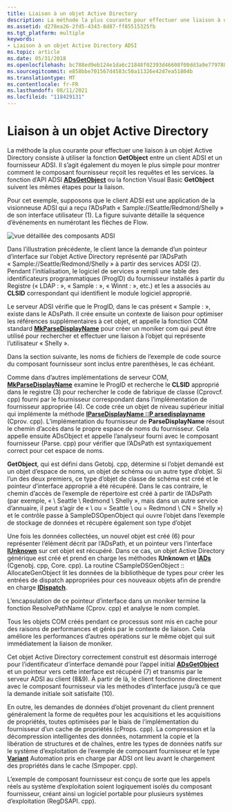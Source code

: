 ```yaml
---
title: Liaison à un objet Active Directory
description: La méthode la plus courante pour effectuer une liaison à un objet Active Directory consiste à utiliser la fonction GetObject entre un client ADSI et un fournisseur ADSI.
ms.assetid: d278ea26-2fd5-4343-8d87-ff85515325fb
ms.tgt_platform: multiple
keywords:
- Liaison à un objet Active Directory ADSI
ms.topic: article
ms.date: 05/31/2018
ms.openlocfilehash: bc788ed9eb124e1da6c21848f02393d46608f00dd3a9e779788fa54429922400
ms.sourcegitcommit: e858bbe701567d4583c50a11326e42d7ea51804b
ms.translationtype: MT
ms.contentlocale: fr-FR
ms.lasthandoff: 08/11/2021
ms.locfileid: "118429131"
---
```

# <a name="binding-to-an-active-directory-object"></a>Liaison à un objet Active Directory

La méthode la plus courante pour effectuer une liaison à un objet Active Directory consiste à utiliser la fonction **GetObject** entre un client ADSI et un fournisseur ADSI. Il s’agit également du moyen le plus simple pour montrer comment le composant fournisseur reçoit les requêtes et les services. la fonction d’API ADSI [**ADsGetObject**](/windows/desktop/api/Adshlp/nf-adshlp-adsgetobject) ou la fonction Visual Basic **GetObject** suivent les mêmes étapes pour la liaison.

Pour cet exemple, supposons que le client ADSI est une application de la visionneuse ADSI qui a reçu l’ADsPath « Sample://Seattle/Redmond/Shelly » de son interface utilisateur (1). La figure suivante détaille la séquence d’événements en numérotant les flèches de Flow.

![vue détaillée des composants ADSI](images/dscsex.png)

Dans l’illustration précédente, le client lance la demande d’un pointeur d’interface sur l’objet Active Directory représenté par l’ADsPath « Sample://Seattle/Redmond/Shelly » à partir des services ADSI (2). Pendant l’initialisation, le logiciel de services a rempli une table des identificateurs programmatiques (ProgID) du fournisseur installés à partir du Registre (« LDAP : », « Sample : », « Winnt : », etc.) et les a associés au **CLSID** correspondant qui identifient le module logiciel approprié.

Le serveur ADSI vérifie que le ProgID, dans le cas présent « Sample : », existe dans le ADsPath. Il crée ensuite un contexte de liaison pour optimiser les références supplémentaires à cet objet, et appelle la fonction COM standard [**MkParseDisplayName**](/windows/win32/api/objbase/nf-objbase-mkparsedisplayname) pour créer un moniker com qui peut être utilisé pour rechercher et effectuer une liaison à l’objet qui représente l’utilisateur « Shelly ».

Dans la section suivante, les noms de fichiers de l’exemple de code source du composant fournisseur sont inclus entre parenthèses, le cas échéant.

Comme dans d’autres implémentations de serveur COM, [**MkParseDisplayName**](/windows/win32/api/objbase/nf-objbase-mkparsedisplayname) examine le ProgID et recherche le **CLSID** approprié dans le registre (3) pour rechercher le code de fabrique de classe (Cprovcf. cpp) fourni par le fournisseur correspondant dans l’implémentation de fournisseur appropriée (4). Ce code crée un objet de niveau supérieur initial qui implémente la méthode [**IParseDisplayName ::P arsedisplayname**](/windows/win32/api/oleidl/nf-oleidl-iparsedisplayname-parsedisplayname) (Cprov. cpp). L’implémentation du fournisseur de **ParseDisplayName** résout le chemin d’accès dans le propre espace de noms du fournisseur. Cela appelle ensuite ADsObject et appelle l’analyseur fourni avec le composant fournisseur (Parse. cpp) pour vérifier que l’ADsPath est syntaxiquement correct pour cet espace de noms.

**GetObject**, qui est défini dans Getobj. cpp, détermine si l’objet demandé est un objet d’espace de noms, un objet de schéma ou un autre type d’objet. Si l’un des deux premiers, ce type d’objet de classe de schéma est créé et le pointeur d’interface approprié a été récupéré. Dans le cas contraire, le chemin d’accès de l’exemple de répertoire est créé à partir de l’ADsPath (par exemple, « \\ Seattle \\ Redmond \\ Shelly », mais dans un autre service d’annuaire, il peut s’agir de « \\ ou = Seattle \\ ou = Redmond \\ CN = Shelly ») et le contrôle passe à SampleDSOpenObject qui ouvre l’objet dans l’exemple de stockage de données et récupère également son type d’objet

Une fois les données collectées, un nouvel objet est créé (6) pour représenter l’élément décrit par l’ADsPath, et un pointeur vers l’interface [**IUnknown**](/windows/win32/api/unknwn/nn-unknwn-iunknown) sur cet objet est récupéré. Dans ce cas, un objet Active Directory générique est créé et prend en charge les méthodes **IUnknown** et [**IADs**](/windows/desktop/api/Iads/nn-iads-iads) (Cgenobj. cpp, Core. cpp). La routine CSampleDSGenObject :: AllocateGenObject lit les données de la bibliothèque de types pour créer les entrées de dispatch appropriées pour ces nouveaux objets afin de prendre en charge [**IDispatch**](/windows/win32/api/oaidl/nn-oaidl-idispatch).

L’encapsulation de ce pointeur d’interface dans un moniker termine la fonction ResolvePathName (Cprov. cpp) et analyse le nom complet.

Tous les objets COM créés pendant ce processus sont mis en cache pour des raisons de performances et gérés par le contexte de liaison. Cela améliore les performances d’autres opérations sur le même objet qui suit immédiatement la liaison de moniker.

Cet objet Active Directory correctement construit est désormais interrogé pour l’identificateur d’interface demandé pour l’appel initial [**ADsGetObject**](/windows/desktop/api/Adshlp/nf-adshlp-adsgetobject) et un pointeur vers cette interface est récupéré (7) et transmis par le serveur ADSI au client (8&9). À partir de là, le client fonctionne directement avec le composant fournisseur via les méthodes d’interface jusqu’à ce que la demande initiale soit satisfaite (10).

En outre, les demandes de données d’objet provenant du client prennent généralement la forme de requêtes pour les acquisitions et les acquisitions de propriétés, toutes optimisées par le biais de l’implémentation du fournisseur d’un cache de propriétés (cProps. cpp). La compression et la décompression intelligentes des données, notamment la copie et la libération de structures et de chaînes, entre les types de données natifs sur le système d’exploitation de l’exemple de composant fournisseur et le type [**Variant**](/windows/win32/api/oaidl/ns-oaidl-variant) Automation pris en charge par ADSI ont lieu avant le chargement des propriétés dans le cache (Smpoper. cpp).

L’exemple de composant fournisseur est conçu de sorte que les appels réels au système d’exploitation soient logiquement isolés du composant fournisseur, créant ainsi un logiciel portable pour plusieurs systèmes d’exploitation (RegDSAPI. cpp).

 

 